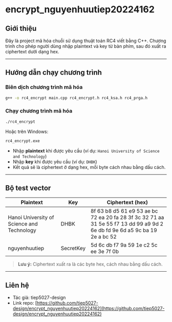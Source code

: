 # encrypt_nguyenhuutiep20224162

## Giới thiệu
Đây là project mã hóa chuỗi sử dụng thuật toán RC4 viết bằng C++. Chương trình cho phép người dùng nhập plaintext và key từ bàn phím, sau đó xuất ra ciphertext dưới dạng hex.

---

## Hướng dẫn chạy chương trình

### Biên dịch chương trình mã hóa
```sh
g++ -o rc4_encrypt main.cpp rc4_encrypt.h rc4_ksa.h rc4_prga.h
```

### Chạy chương trình mã hóa
```sh
./rc4_encrypt
```
Hoặc trên Windows:
```sh
rc4_encrypt.exe
```

- Nhập **plaintext** khi được yêu cầu (ví dụ: `Hanoi University of Science and Technology`)
- Nhập **key** khi được yêu cầu (ví dụ: `DHBK`)
- Kết quả sẽ là ciphertext ở dạng hex, mỗi byte cách nhau bằng dấu cách.

---

## Bộ test vector

| Plaintext                                   | Key    | Ciphertext (hex)                                                                                             |
|---------------------------------------------|--------|--------------------------------------------------------------------------------------------------------------|
| Hanoi University of Science and Technology  | DHBK   | 8f 63 b8 d5 61 e9 53 ae bc 72 ea 20 fa 28 3f 3c 32 71 aa 31 5e 55 f7 13 dd 99 a9 9d 2 6e db fd 9e 6d a5 9c ba 19 2e a bc 52 |
| nguyenhuutiep                              | SecretKey | 5d 6c db f7 9a 59 1e c2 5c ee 3e 7f 0b                                                                       |

> **Lưu ý:** Ciphertext xuất ra là các byte hex, cách nhau bằng dấu cách.

---

## Liên hệ

- Tác giả: tiep5027-design
- Link repo: [https://github.com/tiep5027-design/encrypt_nguyenhuutiep20224162](https://github.com/tiep5027-design/encrypt_nguyenhuutiep20224162)
